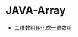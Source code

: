 # JAVA-Array
+ [二维数组转化成一维数组](https://github.com/jikwjjw/JAVA-DataStructure/blob/Array/%E4%B8%80%E7%BB%B4%E6%95%B0%E7%BB%84%E8%BD%AC%E4%BA%8C%E7%BB%B4%E6%95%B0%E7%BB%84.md)
